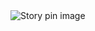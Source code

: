 <img src="https://i.pinimg.com/736x/4a/cc/25/4acc250e0075e3adfe6257b01f3f8244.jpg" alt="Story pin image"/>
